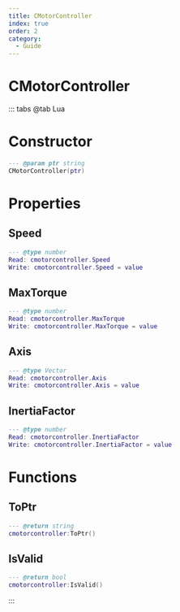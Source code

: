 ```yaml
---
title: CMotorController
index: true
order: 2
category:
  - Guide
---
```


# CMotorController

::: tabs
@tab Lua
# Constructor
```lua
--- @param ptr string
CMotorController(ptr)
```
# Properties
## Speed 
```lua
--- @type number
Read: cmotorcontroller.Speed
Write: cmotorcontroller.Speed = value
```
## MaxTorque 
```lua
--- @type number
Read: cmotorcontroller.MaxTorque
Write: cmotorcontroller.MaxTorque = value
```
## Axis 
```lua
--- @type Vector
Read: cmotorcontroller.Axis
Write: cmotorcontroller.Axis = value
```
## InertiaFactor 
```lua
--- @type number
Read: cmotorcontroller.InertiaFactor
Write: cmotorcontroller.InertiaFactor = value
```
# Functions
## ToPtr
```lua
--- @return string
cmotorcontroller:ToPtr()
```
## IsValid
```lua
--- @return bool
cmotorcontroller:IsValid()
```

:::
